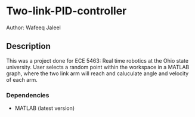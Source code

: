 # Two-link-PID-controller
Author: Wafeeq Jaleel

## Description
This was a project done for ECE 5463: Real time robotics at the Ohio state university. User selects a random point within the workspace in a MATLAB graph, where the two link arm will reach and caluculate angle and velocity of each arm. 

### Dependencies
* MATLAB (latest version)

